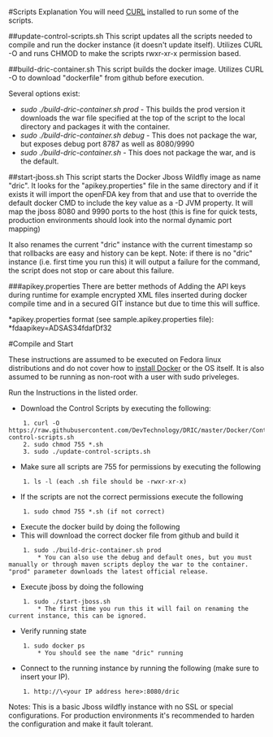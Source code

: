 #Scripts Explanation
You will need [CURL](http://curl.haxx.se/docs/manual.html) installed to run some of the scripts.

##update-control-scripts.sh
This script updates all the scripts needed to compile and run the docker instance (it doesn't update itself). Utilizes CURL -O and runs CHMOD to make the scripts rwxr-xr-x permission based.

##build-dric-container.sh
This script builds the docker image. Utilizes CURL -O to download "dockerfile" from github before execution.

Several options exist:
 * *sudo ./build-dric-container.sh prod* - This builds the prod version it downloads the war file specified at the top of the script to the local directory and packages it with the container.
 * *sudo ./build-dric-container.sh debug* - This does not package the war, but exposes debug port 8787 as well as 8080/9990
 * *sudo ./build-dric-container.sh* - This does not package the war, and is the default.

##start-jboss.sh
This script starts the Docker Jboss Wildfly image as name "dric". It looks for the "apikey.properties" file in the same directory and if it exists it will import the openFDA key from that and use that to override the default docker CMD to include the key value as a -D JVM property. It will map the jboss 8080 and 9990 ports to the host (this is fine for quick tests, production environments should look into the normal dynamic port mapping)

It also renames the current "dric" instance with the current timestamp so that rollbacks are easy and history can be kept. Note: if there is no "dric" instance (i.e. first time you run this) it will output a failure for the command, the script does not stop or care about this failure.

###apikey.properties
There are better methods of Adding the API keys during runtime for example encrypted XML files inserted during docker compile time and in a secured GIT instance but due to time this will suffice.

 *apikey.properties format (see sample.apikey.properties file):
  *fdaapikey=ADSAS34fdafDf32

#Compile and Start

These instructions are assumed to be executed on Fedora linux distributions and 
do not cover how to [install Docker](https://docs.docker.com/installation/) or the OS itself. It is also assumed to be running as non-root with a user with sudo priveleges.

Run the Instructions in the listed order.

* Download the Control Scripts by executing the following:
 
```
	1. curl -O https://raw.githubusercontent.com/DevTechnology/DRIC/master/Docker/ControlScripts/update-control-scripts.sh
	2. sudo chmod 755 *.sh
	3. sudo ./update-control-scripts.sh
```

* Make sure all scripts are 755 for permissions by executing the following

```
	1. ls -l (each .sh file should be -rwxr-xr-x)
```

* If the scripts are not the correct permissions execute the following

```
	1. sudo chmod 755 *.sh (if not correct)
```

* Execute the docker build by doing the following
 * This will download the correct docker file from github and build it
 
```
	1. sudo ./build-dric-container.sh prod
		* You can also use the debug and default ones, but you must manually or through maven scripts deploy the war to the container. "prod" parameter downloads the latest official release.
```

* Execute jboss by doing the following
 
```
	1. sudo ./start-jboss.sh
		* The first time you run this it will fail on renaming the current instance, this can be ignored.
```

* Verify running state
 
```
	1. sudo docker ps
		* You should see the name "dric" running
```

* Connect to the running instance by running the following (make sure to insert your IP).

```
	1. http://\<your IP address here>:8080/dric
```

Notes: This is a basic Jboss wildfly instance with no SSL or special configurations. For production 
		environments it's recommended to harden the configuration and make it fault tolerant.
